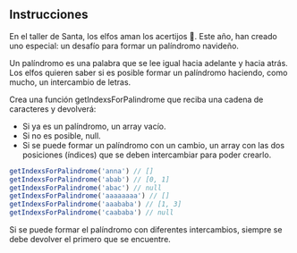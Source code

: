 ## Instrucciones
En el taller de Santa, los elfos aman los acertijos 🧠. Este año, han creado uno especial: un desafío para formar un palíndromo navideño.

Un palíndromo es una palabra que se lee igual hacia adelante y hacia atrás. Los elfos quieren saber si es posible formar un palíndromo haciendo, como mucho, un intercambio de letras.

Crea una función getIndexsForPalindrome que reciba una cadena de caracteres y devolverá:

- Si ya es un palíndromo, un array vacío.
- Si no es posible, null.
- Si se puede formar un palíndromo con un cambio, un array con las dos posiciones (índices) que se deben intercambiar para poder crearlo.

```js
getIndexsForPalindrome('anna') // []
getIndexsForPalindrome('abab') // [0, 1]
getIndexsForPalindrome('abac') // null
getIndexsForPalindrome('aaaaaaaa') // []
getIndexsForPalindrome('aaababa') // [1, 3]
getIndexsForPalindrome('caababa') // null
```
Si se puede formar el palíndromo con diferentes intercambios, siempre se debe devolver el primero que se encuentre.
